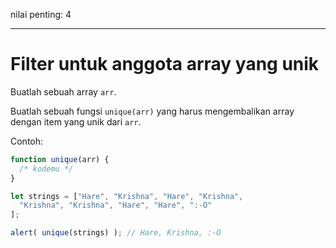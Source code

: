 nilai penting: 4

---

# Filter untuk anggota array yang unik

Buatlah sebuah array `arr`.

Buatlah sebuah fungsi `unique(arr)` yang harus mengembalikan array dengan item yang unik dari `arr`.

Contoh:

```js
function unique(arr) {
  /* kodemu */
}

let strings = ["Hare", "Krishna", "Hare", "Krishna",
  "Krishna", "Krishna", "Hare", "Hare", ":-O"
];

alert( unique(strings) ); // Hare, Krishna, :-O
```

